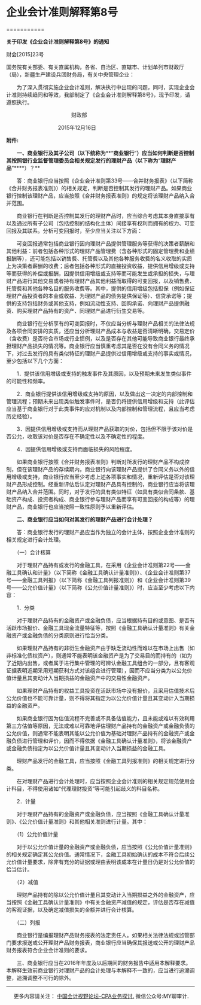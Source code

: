 ﻿# 企业会计准则解释第8号
===========

  

**关于印发《企业会计准则解释第8号》的通知**

财会\[2015\]23号

国务院有关部委、有关直属机构，各省、自治区、直辖市、计划单列市财政厅（局），新疆生产建设兵团财务局，有关中央管理企业：

　　为了深入贯彻实施企业会计准则，解决执行中出现的问题，同时，实现企业会计准则持续趋同和等效，我部制定了《企业会计准则解释第8号》，现予印发，请遵照执行。

　　                                     财政部

　　                            2015年12月16日

**附件:**


　　**一、商业银行及其子公司（以下统称为****“****商业银行****”****）应当如何判断是否控制其按照银行业监督管理委员会相关规定发行的理财产品（以下称为****“****理财产品****”****）？**

　　答：商业银行应当按照《企业会计准则第33号——合并财务报表》（以下简称《合并财务报表准则》）的相关规定，判断是否控制其发行的理财产品。如果商业银行控制该理财产品，应当按照《合并财务报表准则》的规定将该理财产品纳入合并范围。

　　商业银行在判断是否控制其发行的理财产品时，应当综合考虑其本身直接享有以及通过所有子公司（包括控制的结构化主体）间接享有权利而拥有的权力、可变回报及其联系。分析可变回报时，至少应当关注以下方面：

　　可变回报通常包括商业银行因向理财产品提供管理服务等获得的决策者薪酬和其他利益：前者包括各种形式的理财产品管理费（含各种形式的固定管理费和业绩报酬等），还可能包括以销售费、托管费以及其他各种服务收费的名义收取的实质上为决策者薪酬的收费；后者包括各种形式的直接投资收益，提供信用增级或支持等而获得的补偿或报酬，因提供信用增级或支持等而可能发生或承担的损失，与理财产品进行其他交易或者持有理财产品其他利益而取得的可变回报，以及销售费、托管费和其他各种名目的服务收费等。其中，提供的信用增级包括担保（例如保证理财产品投资者的本金或收益、为理财产品的债务提供保证等）、信贷承诺等；提供的支持包括财务或其他支持，例如流动性支持、回购承诺、向理财产品提供融资、购买理财产品持有的资产、同理财产品进行衍生交易等。

　　商业银行在分析享有的可变回报时，不仅应当分析与理财产品相关的法律法规及各项合同安排的实质，还应当分析理财产品成本与收益是否清晰明确，交易定价（含收费）是否符合市场或行业惯例，以及是否存在其他可能导致商业银行最终承担理财产品损失的情况等。商业银行应当慎重考虑其是否在没有合同义务的情况下，对过去发行的具有类似特征的理财产品提供过信用增级或支持的事实或情况，至少包括以下几个方面：

　　1．提供该信用增级或支持的触发事件及其原因，以及预期未来发生类似事件的可能性和频率。

　　2．商业银行提供该信用增级或支持的原因，以及做出这一决定的内部控制和管理流程；预期未来出现类似触发事件时，是否仍将提供信用增级和支持（此评估应当基于商业银行对于此类事件的应对机制以及内部控制和管理流程，且应当考虑历史经验）。

　　3．因提供信用增级或支持而从理财产品获取的对价，包括但不限于该对价是否公允，收取该对价是否存在不确定性以及不确定性的程度。

　　4．因提供信用增级或支持而面临损失的风险程度。

　　如果商业银行按照《合并财务报表准则》判断对所发行的理财产品不构成控制，但在该理财产品的存续期内，商业银行向该理财产品提供了合同义务以外的信用增级或支持，商业银行应当至少考虑上述各项事实和情况，重新评估是否对该理财产品形成控制。经重新评估后认定对理财产品具有控制的，商业银行应当将该理财产品纳入合并范围。同时，对于发行的具有类似特征（如具有类似合同条款、基础资产构成、投资者构成、商业银行参与理财产品而享有可变回报的构成等）的理财产品，商业银行也应当按照一致性原则予以重新评估。

　　**二、商业银行应当如何对其发行的理财产品进行会计处理？**

　　答：商业银行发行的理财产品应当作为独立的会计主体，按照企业会计准则的相关规定进行会计处理。

　　（一）会计核算

　　对于理财产品持有或发行的金融工具，在采用《企业会计准则第22号——金融工具确认和计量》（以下简称《金融工具确认计量准则》）、《企业会计准则第37号——金融工具列报》（以下简称《金融工具列报准则》）和《企业会计准则第39号——公允价值计量》（以下简称《公允价值计量准则》）时，应当至少考虑以下内容：

　　1．分类

　　对于理财产品持有的金融资产或金融负债，应当根据持有目的或意图、是否有活跃市场报价、金融工具现金流量特征等，按照《金融工具确认计量准则》有关金融资产或金融负债的分类原则进行恰当分类。

　　如果理财产品持有的非衍生金融资产由于缺乏流动性而难以在市场上出售（如非标准化债权资产），则通常不能表明该金融资产是为了交易目的而持有的（如为了近期内出售，或者属于进行集中管理的可辨认金融工具组合的一部分，且有客观证据表明近期采用短期获利方式对该组合进行管理），因而不应当分类为以公允价值计量且其变动计入当期损益的金融资产中的交易性金融资产。

　　如果理财产品持有的权益工具投资在活跃市场中没有报价，且采用估值技术后公允价值也不能可靠计量，则不得将其指定为以公允价值计量且其变动计入当期损益的金融资产。

　　如果商业银行因为估值流程不完善或不具备估值能力，且未能或难以有效利用第三方估值等原因，无法或难以可靠地评估理财产品持有的金融资产或金融负债的公允价值，则通常不能表明其能以公允价值为基础对理财产品持有的金融资产或金融负债进行管理和评价，因而不得依据《金融工具确认计量准则》，将该金融资产或金融负债指定为以公允价值计量且其变动计入当期损益的金融工具。

　　理财产品发行的金融工具，应当按照《金融工具列报准则》的相关规定进行分类。

　　在对理财产品进行会计处理时，应当按照企业会计准则的相关规定规范使用会计科目，不得使用诸如“代理理财投资”等可能引起歧义的科目名称。

　　2．计量

　　对于理财产品持有的金融资产或金融负债，应当按照《金融工具确认计量准则》、《公允价值计量准则》和其他相关准则进行计量。其中：

　　（1）公允价值计量

　　对于以公允价值计量的金融资产或金融负债，应当按照《公允价值计量准则》的相关规定确定其公允价值。通常情况下，金融工具初始确认的成本不符合后续公允价值计量要求，除非有充分的证据或理由表明该成本在计量日仍是对公允价值的恰当估计。

　　（2）减值

　　理财产品持有的除以公允价值计量且其变动计入当期损益之外的金融资产，应当按照《金融工具确认计量准则》中有关金融资产减值的规定，评估是否存在减值的客观证据，以及确定减值损失的金额并进行会计核算。

　　（二）列报

　　商业银行是编报理财产品财务报表的法定责任人。如果相关法律法规或监管部门要求报送或公开理财产品财务报表，商业银行应当确保其报送或公开的理财产品财务报表符合企业会计准则的要求。

　　三、商业银行应当在2016年年度及以后期间的财务报告中适用本解释要求。本解释生效前商业银行对理财产品的会计处理与本解释不一致的，应当进行追溯调整，追溯调整不可行的除外。

* * *

     更多内容请关注： [中国会计视野论坛-CPA业务探讨.](https://bbs.esnai.com/thread-5354530-1-3.html) 微信公众号:MY聊审计.